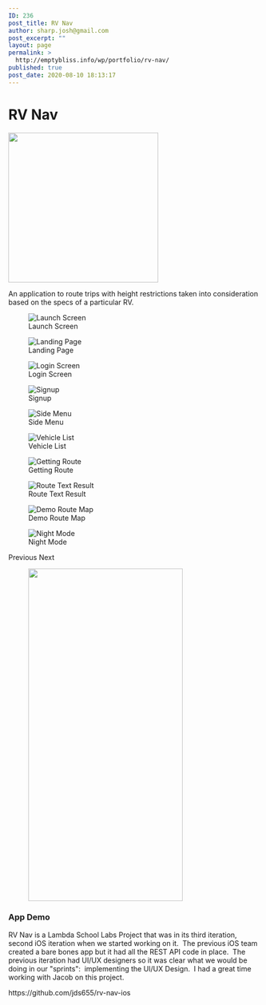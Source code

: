 ```yaml
---
ID: 236
post_title: RV Nav
author: sharp.josh@gmail.com
post_excerpt: ""
layout: page
permalink: >
  http://emptybliss.info/wp/portfolio/rv-nav/
published: true
post_date: 2020-08-10 18:13:17
---
```

<h1>RV Nav</h1>		
										<img width="300" height="300" src="http://emptybliss.info/wp/wp-content/uploads/2020/08/Icon-1024-300x300.png" alt="" srcset="http://emptybliss.info/wp/wp-content/uploads/2020/08/Icon-1024-300x300.png 300w, http://emptybliss.info/wp/wp-content/uploads/2020/08/Icon-1024.png 1024w, http://emptybliss.info/wp/wp-content/uploads/2020/08/Icon-1024-150x150.png 150w, http://emptybliss.info/wp/wp-content/uploads/2020/08/Icon-1024-768x768.png 768w" sizes="(max-width: 300px) 100vw, 300px" />											
		<p>An application to route trips with height restrictions taken into consideration based on the specs of a particular RV.</p>		
				<figure><img src="http://emptybliss.info/wp/wp-content/uploads/2020/08/Simulator-Screen-Shot-iPhone-11-Pro-Max-2020-08-10-at-13.10.04-139x300.png" alt="Launch Screen" /><figcaption>Launch Screen</figcaption></figure><figure><img src="http://emptybliss.info/wp/wp-content/uploads/2020/08/Simulator-Screen-Shot-iPhone-11-Pro-Max-2020-08-10-at-13.13.05-139x300.png" alt="Landing Page" /><figcaption>Landing Page</figcaption></figure><figure><img src="http://emptybliss.info/wp/wp-content/uploads/2020/08/Simulator-Screen-Shot-iPhone-11-Pro-Max-2020-08-10-at-13.19.41-139x300.png" alt="Login Screen" /><figcaption>Login Screen</figcaption></figure><figure><img src="http://emptybliss.info/wp/wp-content/uploads/2020/08/Simulator-Screen-Shot-iPhone-11-Pro-Max-2020-08-10-at-13.19.46-139x300.png" alt="Signup" /><figcaption>Signup</figcaption></figure><figure><img src="http://emptybliss.info/wp/wp-content/uploads/2020/08/Simulator-Screen-Shot-iPhone-11-Pro-Max-2020-08-10-at-13.19.32-139x300.png" alt="Side Menu" /><figcaption>Side Menu</figcaption></figure><figure><img src="http://emptybliss.info/wp/wp-content/uploads/2020/08/Simulator-Screen-Shot-iPhone-11-Pro-Max-2020-08-10-at-13.19.24-139x300.png" alt="Vehicle List" /><figcaption>Vehicle List</figcaption></figure><figure><img src="http://emptybliss.info/wp/wp-content/uploads/2020/08/Simulator-Screen-Shot-iPhone-11-Pro-Max-2020-08-10-at-13.18.28-139x300.png" alt="Getting Route" /><figcaption>Getting Route</figcaption></figure><figure><img src="http://emptybliss.info/wp/wp-content/uploads/2020/08/Simulator-Screen-Shot-iPhone-11-Pro-Max-2020-08-10-at-13.18.12-139x300.png" alt="Route Text Result" /><figcaption>Route Text Result</figcaption></figure><figure><img src="http://emptybliss.info/wp/wp-content/uploads/2020/08/Simulator-Screen-Shot-iPhone-11-Pro-Max-2020-08-10-at-13.18.46-139x300.png" alt="Demo Route Map" /><figcaption>Demo Route Map</figcaption></figure><figure><img src="http://emptybliss.info/wp/wp-content/uploads/2020/08/Simulator-Screen-Shot-iPhone-11-Pro-Max-2020-08-10-at-13.17.18-139x300.png" alt="Night Mode" /><figcaption>Night Mode</figcaption></figure>			
						Previous
						Next
			<figure><img width="309" height="666" src="http://emptybliss.info/wp/wp-content/uploads/2020/08/RVNav01.gif" alt="" /></figure><h3>App Demo</h3>		
		<p>RV Nav is a Lambda School Labs Project that was in its third iteration, second iOS iteration when we started working on it.  The previous iOS team created a bare bones app but it had all the REST API code in place.  The previous iteration had UI/UX designers so it was clear what we would be doing in our "sprints":  implementing the UI/UX Design.  I had a great time working with Jacob on this project.</p><p>https://github.com/jds655/rv-nav-ios</p>